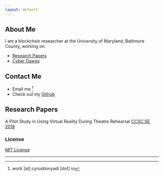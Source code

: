```yaml
---
layout: default
---
```


## About Me

I am a blockchain researcher at the University of Maryland, Baltimore County, working on:
+ [Research Papers](#papers)
+ [Cyber Dawgs](https://umbccd.umbc.edu)

## Contact Me
+ Email me [^1]
+ Check out my [Github](https://github.com/confusedmufasa)

## <a name="papers">Research Papers

A Pilot Study in Using Virtual Reality During Theatre Rehearsal [CCSC:SE 2018](http://dl.acm.org/citation.cfm?id=3282588.3282612)

### License

[MIT License](http://confusedmufasa.github.io/LICENSE.txt)

---
[^1]: work \[at\] cyrusbonyadi \[dot\] io
